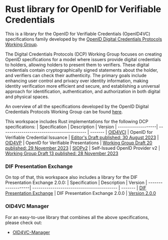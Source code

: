 # Rust library for OpenID for Verifiable Credentials

This is a library for the OpenID for Verifiable Credentials (OpenID4VC) specifications family developed by the [OpenID
Digital Credentials Protocols
Working Group](https://openid.net/wg/digital-credentials-protocols/).

The Digital Credentials Protocols (DCP) Working Group focuses on creating OpenID specifications for a model where
issuers provide digital credentials to holders, allowing holders to present them to verifiers. These digital
credentials contain cryptographically signed statements about the holder, and verifiers can check their authenticity.
The primary goals include enhancing user control and privacy over identity information, making identity verification
more efficient and secure, and establishing a universal approach for identification, authentication, and authorization
in both digital and physical spaces.

An overview of all the specifications developed by the OpenID Digital Credentials Protocols Working Group can be found [here](https://openid.net/wg/digital-credentials-protocols/specifications/).

This workspace includes Rust implementations for the following DCP specifications:
| Specification      | Description                                | Version
| -------------------| ------------------------------------------ | -------
| [OID4VCI](oid4vci) | OpenID for Verifiable Credential Issuance  | [Editor's Draft published: 30 August 2023](https://github.com/openid/OpenID4VCI/blob/111db260b1ad1915ca1462cc4904781beb179972/openid-4-verifiable-credential-issuance-1_0.md)
| [OID4VP](oid4vp)   | OpenID for Verifiable Presentations        | [Working Group Draft 20 published: 29 November 2023](https://openid.net/specs/openid-4-verifiable-presentations-1_0-20.html)
| [SIOPv2](siopv2)   | Self-Issued OpenID Provider v2             | [Working Group Draft 13 published: 28 November 2023](https://openid.net/specs/openid-connect-self-issued-v2-1_0-13.html)

### DIF Presentation Exchange

On top of that, this workspace also includes a library for the DIF Presentation Exchange
2.0.0:
| Specification      | Description                                | Version
| -------------------| ------------------------------------------ | -------
| [DIF Presentation Exchange](dif-presentation-exchange) | DIF Presentation Exchange 2.0.0 | [Version 2.0.0](https://identity.foundation/presentation-exchange/spec/v2.0.0/)

### OID4VC Manager

For an easy-to-use library that combines all the above specifications, please check out:
* [OID4VC-Manager](oid4vc-manager)
